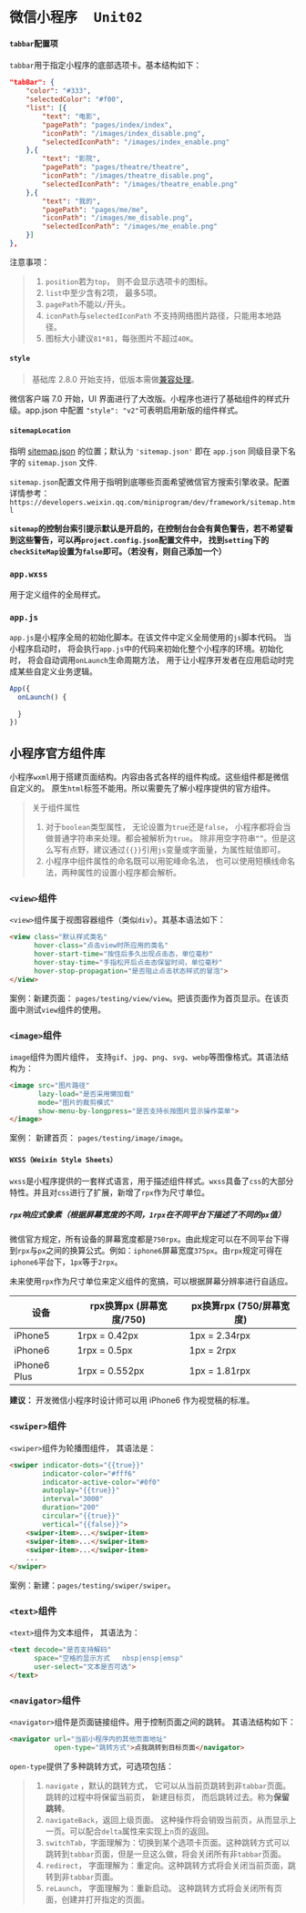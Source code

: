 # `微信小程序  Unit02`

#### `tabbar`配置项

`tabbar`用于指定小程序的底部选项卡。基本结构如下：

```json
"tabBar": {
    "color": "#333",
    "selectedColor": "#f00",
    "list": [{
        "text": "电影",
        "pagePath": "pages/index/index",
        "iconPath": "/images/index_disable.png",
        "selectedIconPath": "/images/index_enable.png"
    },{
        "text": "影院",
        "pagePath": "pages/theatre/theatre",
        "iconPath": "/images/theatre_disable.png",
        "selectedIconPath": "/images/theatre_enable.png"
    },{
        "text": "我的",
        "pagePath": "pages/me/me",
        "iconPath": "/images/me_disable.png",
        "selectedIconPath": "/images/me_enable.png"
    }]
},
```

注意事项：

> 1. `position`若为`top`， 则不会显示选项卡的图标。
> 2. `list`中至少含有2项， 最多5项。
> 3. `pagePath`不能以`/`开头。
> 4. `iconPath`与`selectedIconPath` 不支持网络图片路径，只能用本地路径。
> 5. 图标大小建议`81*81`，每张图片不超过`40K`。



#### `style`

> 基础库 2.8.0 开始支持，低版本需做[兼容处理](https://developers.weixin.qq.com/miniprogram/dev/framework/compatibility.html)。

微信客户端 7.0 开始，UI 界面进行了大改版。小程序也进行了基础组件的样式升级。app.json 中配置 `"style": "v2"`可表明启用新版的组件样式。



#### `sitemapLocation`

指明 [sitemap.json](https://developers.weixin.qq.com/miniprogram/dev/reference/configuration/sitemap.html) 的位置；默认为 `'sitemap.json'` 即在 `app.json` 同级目录下名字的 `sitemap.json` 文件.

`sitemap.json`配置文件用于指明到底哪些页面希望微信官方搜索引擎收录。配置详情参考：`https://developers.weixin.qq.com/miniprogram/dev/framework/sitemap.html`

**`sitemap`的控制台索引提示默认是开启的，在控制台台会有黄色警告，若不希望看到这些警告，可以再`project.config.json`配置文件中， 找到`setting`下的`checkSiteMap`设置为`false`即可。（若没有，则自己添加一个）**



### `app.wxss`

用于定义组件的全局样式。



### `app.js`

`app.js`是小程序全局的初始化脚本。在该文件中定义全局使用的`js`脚本代码。 当小程序启动时， 将会执行`app.js`中的代码来初始化整个小程序的环境。初始化时， 将会自动调用`onLaunch`生命周期方法， 用于让小程序开发者在应用启动时完成某些自定义业务逻辑。

```javascript
App({
  onLaunch() {
    
  }
})

```



## 小程序官方组件库

小程序`wxml`用于搭建页面结构。内容由各式各样的组件构成。这些组件都是微信自定义的。 原生`html`标签不能用。所以需要先了解小程序提供的官方组件。

> 关于组件属性
>
> 1. 对于`boolean`类型属性， 无论设置为`true`还是`false`， 小程序都将会当做普通字符串来处理。都会被解析为`true`。 除非用空字符串`“”`。但是这么写有点野，建议通过`{{}}`引用`js`变量或字面量，为属性赋值即可。
> 2. 小程序中组件属性的命名既可以用驼峰命名法， 也可以使用短横线命名法，两种属性的设置小程序都会解析。

### `<view>`组件

`<view>`组件属于视图容器组件（类似`div`）。其基本语法如下：

```html
<view class="默认样式类名"
      hover-class="点击view时所应用的类名"
      hover-start-time="按住后多久出现点击态，单位毫秒"
      hover-stay-time="手指松开后点击态保留时间，单位毫秒"
      hover-stop-propagation="是否阻止点击状态样式的冒泡">
</view>
```

案例：新建页面： `pages/testing/view/view`。把该页面作为首页显示。在该页面中测试`view`组件的使用。



### `<image>`组件

`image`组件为图片组件， 支持`gif`、`jpg`、`png`、`svg`、`webp`等图像格式。其语法结构为：

```html
<image src="图片路径" 
       lazy-load="是否采用懒加载" 
       mode="图片的裁剪模式"
       show-menu-by-longpress="是否支持长按图片显示操作菜单">
</image>
```

案例： 新建首页： `pages/testing/image/image`。



#### `WXSS（Weixin Style Sheets）`

`wxss`是小程序提供的一套样式语言，用于描述组件样式。`wxss`具备了`css`的大部分特性。并且对`css`进行了扩展，新增了`rpx`作为尺寸单位。

##### `rpx`响应式像素（根据屏幕宽度的不同，`1rpx`在不同平台下描述了不同的`px`值）

微信官方规定，所有设备的屏幕宽度都是`750rpx`。由此规定可以在不同平台下得到`rpx`与`px`之间的换算公式。例如：`iphone6`屏幕宽度`375px`。由`rpx`规定可得在`iphone6`平台下，`1px`等于`2rpx`。

未来使用`rpx`作为尺寸单位来定义组件的宽搞，可以根据屏幕分辨率进行自适应。

| 设备         | rpx换算px (屏幕宽度/750) | px换算rpx (750/屏幕宽度) |
| ------------ | ------------------------ | ------------------------ |
| iPhone5      | 1rpx = 0.42px            | 1px = 2.34rpx            |
| iPhone6      | 1rpx = 0.5px             | 1px = 2rpx               |
| iPhone6 Plus | 1rpx = 0.552px           | 1px = 1.81rpx            |

**建议：** 开发微信小程序时设计师可以用 iPhone6 作为视觉稿的标准。



### `<swiper>`组件

`<swiper>`组件为轮播图组件， 其语法是：

```html
<swiper indicator-dots="{{true}}"
        indicator-color="#fff6"
        indicator-active-color="#0f0"
        autoplay="{{true}}"
        interval="3000"
        duration="200"
        circular="{{true}}"
        vertical="{{false}}">
    <swiper-item>...</swiper-item>
    <swiper-item>...</swiper-item>
    <swiper-item>...</swiper-item>
	...
</swiper>
```

案例：新建：`pages/testing/swiper/swiper`。



### `<text>`组件

`<text>`组件为文本组件， 其语法为：

```html
<text decode="是否支持解码"
      space="空格的显示方式   nbsp|ensp|emsp"
      user-select="文本是否可选">
</text>
```



### `<navigator>`组件

`<navigator>`组件是页面链接组件。用于控制页面之间的跳转。 其语法结构如下：

```html
<navigator url="当前小程序内的其他页面地址"
           open-type="跳转方式">点我跳转到目标页面</navigator>
```

`open-type`提供了多种跳转方式，可选项包括：

> 1. `navigate` ，默认的跳转方式， 它可以从当前页跳转到非`tabbar`页面。 跳转的过程中将保留当前页， 新建目标页， 而后跳转过去。称为**保留跳转**。
> 2. `navigateBack`，返回上级页面。 这种操作将会销毁当前页，从而显示上一页。可以配合`delta`属性来实现上`n`页的返回。
> 3. `switchTab`，字面理解为：切换到某个选项卡页面。这种跳转方式可以跳转到`tabbar`页面，但是一旦这么做，将会关闭所有非`tabbar`页面。
> 4. `redirect`， 字面理解为：重定向。这种跳转方式将会关闭当前页面，跳转到非`tabbar`页面。
> 5. `reLaunch`， 字面理解为：重新启动。 这种跳转方式将会关闭所有页面，创建并打开指定的页面。





